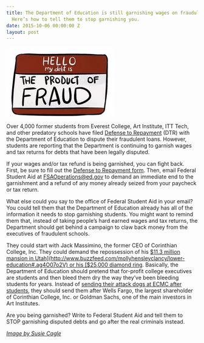 ```yaml
---
title: The Department of Education is still garnishing wages on fraudulent debts.
  Here’s how to tell them to stop garnishing you.
date: 2015-10-06 00:00:00 Z
layout: post
---
```


![alt](/assets/images/2015/10/fraud.jpg)

Over 4,000 former students from Everest College, Art Institute, ITT Tech, and other predatory schools have filed [Defense to Repayment](http://) (DTR) with the Department of Education to dispute their fraudulent loans. However, students are reporting that the Department is continuing to garnish wages and tax returns for debts that have been legally disputed.

If your wages and/or tax refund is being garnished, you can fight back. First, be sure to fill out the [Defense to Repayment form](http://debtcollective.org/defense-to-repayment). Then, email Federal Student Aid at <FSAOperations@ed.gov> to demand an immediate end to the garnishment and a refund of any money already seized from your paycheck or tax return. 

What else could you say to the office of Federal Student Aid in your email? You could tell them that the Department of Education already has all of the information it needs to stop garnishing students. You might want to remind them that, instead of taking people’s hard earned wages and tax returns, the Department should get behind a campaign to claw back money from the executives of fraudulent schools. 

They could start with Jack Massimino, the former CEO of Corinthian College, Inc. They could demand the repossession of his [$11.3 million mansion in Utah](http://www.buzzfeed.com/mollyhensleyclancy/lower-education#.ag4O07o2V) or his [$25,000 diamond ring](http://triblive.com/x/pittsburghtrib/news/s_691468.html#axzz3mtRGKTyc). Basically, the Department of Education should pretend that for-profit college executives are students and then bleed them dry the way they’ve been bleeding students for years. Instead of [sending their attack dogs at ECMC after students](http://www.nytimes.com/2014/01/02/us/loan-monitor-is-accused-of-ruthless-tactics-on-student-debt.html), they should send them after Wells Fargo, the largest shareholder of Corinthian College, Inc. or Goldman Sachs, one of the main investors in Art Institutes. 

Are you being garnished? Write to Federal Student Aid and tell them to STOP garnishing disputed debts and go after the real criminals instead. 


[*Image by Susie Cagle*](http://fusion.net/story/204007/students-ruined-by-for-profit-colleges-fight-back/)



